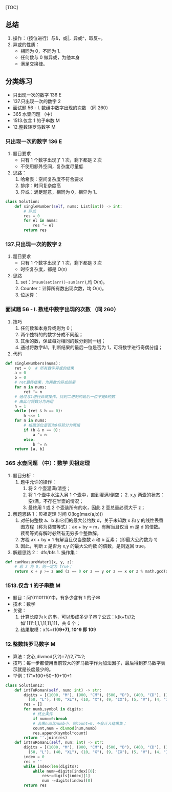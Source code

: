 [TOC]

## 总结

1. 操作：（按位进行）与&，或|，异或^，取反~。
2. 异或的性质：
   - 相同为 0，不同为 1.
   - 任何数与 0 做异或，为他本身
   - 满足交换律。

## 分类练习

- 只出现一次的数字 136 E
- 137.只出现一次的数字 2
- 面试题 56 - I. 数组中数字出现的次数 （同 260）
- 365 水壶问题 （中）
- 1513.仅含 1 的子串数 M
- 12.整数转罗马数字 M

### 只出现一次的数字 136 E

1. 题目要求
   - 只有 1 个数字出现了 1 次，剩下都是 2 次
   - 不使用额外空间，复杂度尽量低
2. 思路：
   1. 哈希表：空间复杂度不符合要求
   2. 排序：时间复杂度高
   3. 异或：满足题意，相同为 0，相异为 1。

```python
class Solution:
    def singleNumber(self, nums: List[int]) -> int:
        # 异或
        res = 0
        for el in nums:
            res ^= el
        return res
```

### 137.只出现一次的数字 2

1. 题目要求
   - 只有 1 个数字出现了 1 次，剩下都是 3 次
   - 时空复杂度，都是 O(n)
2. 思路
   1. set：`3*sum(set(arr))-sum(arr)`,均 O(n)。
   2. Counter：计算所有数出现次数，均 O(n)。
   3. 位运算：

### 面试题 56 - I. 数组中数字出现的次数 （同 260）

1. 技巧
   1. 任何数和本身异或则为 0；
   2. 两个独特的的数字分成不同组；
   3. 其余的数，保证每对相同的数分到同一组；
   4. 通过将数字&1，判断结果的最后一位是否为 1，可将数字进行奇偶分组；
2. 代码

```python
def singleNumbers(nums):
    ret = 0  # 所有数字异或的结果
    a = 0
    b = 0
    # ret最终结果，为两数的异或结果
    for n in nums:
        ret ^= n
    # 通过与1进行异或操作，找到二进制的最后一位不是0的数
    # 由此可将数分为两组
    h = 1
    while (ret & h == 0):
        h <<= 1
    for n in nums:
        # 根据该位是否为0将其分为两组
        if (h & n == 0):
            a ^= n
        else:
            b ^= n
    return [a, b]
```

### 365 水壶问题 （中）：数学 贝祖定理

1. 题目分析：
   1. 题中允许的操作：
      1. 将 2 个壶灌满/清空；
      2. 将 1 个壶中水注入另 1 个壶中，直到灌满/倒空； 2. x,y 两壶的状态：空/满，不存在半壶的情况；
      3. 最终用 1 或 2 个壶装所有的水，因此 2 壶总量必须大于 z；
2. 解题思路 1：贝祖定理 时间 O(log(max(a,b)))
   1. 对任何整数 a、b 和它们的最大公约数 d，关于未知数 x 和 y 的线性丢番图方程（称为裴蜀等式）：ax + by = m，有解当且仅当 m 是 d 的倍数。裴蜀等式有解时必然有无穷多个整数解。
   2. 方程 ax + by = 1 有解当且仅当整数 a 和 b 互素；（即最大公约数为 1）
   3. 因此，判断 z 是否为 x,y 的最大公约数 的倍数，是则返回 true。
3. 解题思路 2： dfs/bfs 1. 操作集：

```python
def canMeasureWater1(x, y, z):
    # 若 z 为 0，则一定为 true；
    return x + y >= z and (z == 0 or z == y or z == x or z % math.gcd(x, y) == 0)
```

### 1513.仅含 1 的子串数 M

- 题目：问'01101110'中，有多少含有 1 的子串
- 技术：数学
- 关键：
  1. 计算长度为 k 的串，可以形成多少子串？公式：k(k+1)//2; 如'111':1,1,1,11,11,111，共 6 个；
  2. 结果取模：x%=(10**9+7), 10^9 即 10**9

### 12.整数转罗马数字 M

- 算法：贪心,divmod(7,2)=7//2,7%2;
- 技巧：每一步都使用当前较大的罗马数字作为加法因子，最后得到罗马数字表示就是长度最少的。
- 举例：171=100+50+10+10+1

```python
class Solution12:
    def intToRoman(self, num: int) -> str:
        digits = [(1000, "M"), (900, "CM"), (500, "D"), (400, "CD"), (100, "C"), (90, "XC"),
          (50, "L"), (40, "XL"), (10, "X"), (9, "IX"), (5, "V"), (4, "IV"), (1, "I")]
        res = []
        for numb,symbol in digits:
            # 终止条件
            if num==0:break
            # 若果num比numb小，则count=0，不会计入结果集；
            count,num = divmod(num,numb)
            res.append(symbol*count)
        return ''.join(res)
    def intToRoman1(self, num: int) -> str:
        digits = [(1000, "M"), (900, "CM"), (500, "D"), (400, "CD"), (100, "C"), (90, "XC"),
          (50, "L"), (40, "XL"), (10, "X"), (9, "IX"), (5, "V"), (4, "IV"), (1, "I")]
        index = 0
        res = ''
        while index<len(digits):
            while num>=digits[index][0]:
                res+=digits[index][1]
                num -=digits[index][0]
        return res
```
